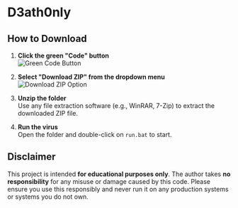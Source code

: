 # D3ath0nly

## How to Download

1. **Click the green "Code" button**  
   ![Green Code Button](https://i.ibb.co/Wp2tjsQ/image.png)

2. **Select "Download ZIP" from the dropdown menu**  
   ![Download ZIP Option](https://i.ibb.co/zNq4Bmw/efeefefef.png)

3. **Unzip the folder**  
   Use any file extraction software (e.g., WinRAR, 7-Zip) to extract the downloaded ZIP file.

4. **Run the virus**  
   Open the folder and double-click on `run.bat` to start.

## Disclaimer

This project is intended **for educational purposes only**. The author takes **no responsibility** for any misuse or damage caused by this code. Please ensure you use this responsibly and never run it on any production systems or systems you do not own.

